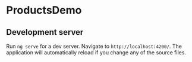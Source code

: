 # ProductsDemo

## Development server

Run `ng serve` for a dev server. Navigate to `http://localhost:4200/`. The application will automatically reload if you change any of the source files.
